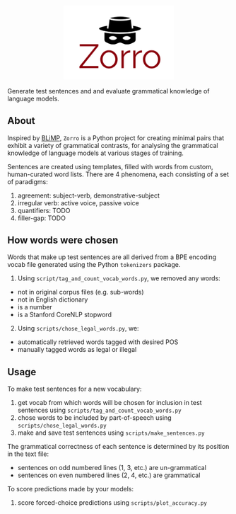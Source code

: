 <div align="center">
 <img src="images/logo.png" width="250"> 
</div>

Generate test sentences and and evaluate grammatical knowledge of language models.

## About

Inspired by [BLiMP](https://arxiv.org/pdf/1912.00582.pdf),
 `Zorro` is a Python project for creating minimal pairs that exhibit a variety of grammatical contrasts,
 for analysing the grammatical knowledge of language models at various stages of training.

Sentences are created using templates, filled with words from custom, human-curated word lists. 
There are 4 phenomena, each consisting of a set of paradigms:
1. agreement: subject-verb, demonstrative-subject
2. irregular verb: active voice, passive voice
3. quantifiers: TODO
4. filler-gap: TODO


## How words were chosen

Words that make up test sentences are all derived from a BPE encoding vocab file 
 generated using the Python `tokenizers` package. 

1. Using `script/tag_and_count_vocab_words.py`, we removed any words:
- not in original corpus files (e.g. sub-words)
- not in English dictionary
- is a number
- is a Stanford CoreNLP stopword

2. Using `scripts/chose_legal_words.py`, we:
- automatically retrieved words tagged with desired POS
- manually tagged words as legal or illegal

## Usage

To make test sentences for a new vocabulary:

1. get vocab from which words will be chosen for inclusion in test sentences using `scripts/tag_and_count_vocab_words.py`
2. chose words to be included by part-of-speech using `scripts/chose_legal_words.py`
2. make and save test sentences using `scripts/make_sentences.py`

The grammatical correctness of each sentence is determined by its position in the text file:
- sentences on odd numbered lines (1, 3, etc.) are un-grammatical
- sentences on even numbered lines (2, 4, etc.) are grammatical


To score predictions made by your models:

1. score forced-choice predictions using `scripts/plot_accuracy.py`

